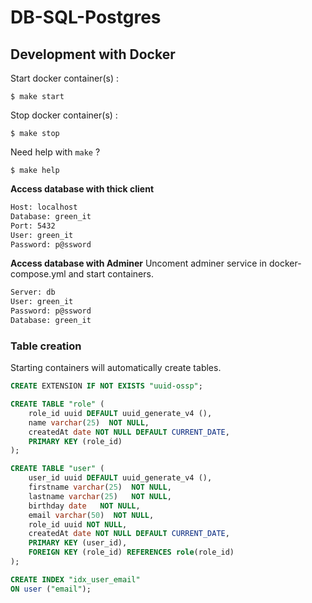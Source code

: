 # DB-SQL-Postgres

## Development with Docker

Start docker container(s) :

```Shell Session
$ make start
```

Stop docker container(s) :

```Shell Session
$ make stop
```

Need help with `make` ?

```Shell Session
$ make help
```

**Access database with thick client**

```bash
Host: localhost
Database: green_it
Port: 5432
User: green_it
Password: p@ssword
```

**Access database with Adminer**
Uncoment adminer service in docker-compose.yml and start containers.

```bash
Server: db
User: green_it
Password: p@ssword
Database: green_it
```

### Table creation

Starting containers will automatically create tables.

```SQL
CREATE EXTENSION IF NOT EXISTS "uuid-ossp";

CREATE TABLE "role" (
    role_id uuid DEFAULT uuid_generate_v4 (),
    name varchar(25)  NOT NULL,
    createdAt date NOT NULL DEFAULT CURRENT_DATE,
    PRIMARY KEY (role_id)
);

CREATE TABLE "user" (
    user_id uuid DEFAULT uuid_generate_v4 (),
    firstname varchar(25)  NOT NULL,
    lastname varchar(25)   NOT NULL,
    birthday date   NOT NULL,
    email varchar(50)  NOT NULL,
    role_id uuid NOT NULL,
    createdAt date NOT NULL DEFAULT CURRENT_DATE,
    PRIMARY KEY (user_id),
    FOREIGN KEY (role_id) REFERENCES role(role_id)
);

CREATE INDEX "idx_user_email"
ON user ("email");
```
